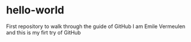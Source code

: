 # hello-world
First repository to walk through the guide of GitHub
I am Emile Vermeulen and this is my firt try of GitHub
